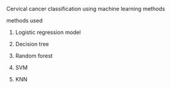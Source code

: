 Cervical cancer classification using machine learning methods

methods used

1) Logistic regression model

2) Decision tree

3) Random forest

4) SVM

5) KNN


